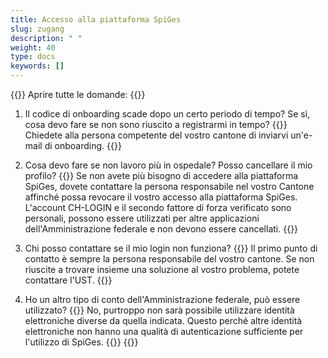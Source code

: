 ```yaml
---
title: Accesso alla piattaforma SpiGes
slug: zugang 
description: " "
weight: 40
type: docs
keywords: []
---
```


{{<faqBlock>}}
Aprire tutte le domande: {{<collapsibleGroupCommand groupId="zugang">}}

1. Il codice di onboarding scade dopo un certo periodo di tempo? Se sì, cosa devo fare se non sono riuscito a registrarmi in tempo? 
{{<collapsibleBlock groupId="zugang">}}
Chiedete alla persona competente del vostro cantone di inviarvi un'e-mail di onboarding.
{{</collapsibleBlock>}}

2. Cosa devo fare se non lavoro più in ospedale? Posso cancellare il mio profilo?
{{<collapsibleBlock groupId="zugang">}}
Se non avete più bisogno di accedere alla piattaforma SpiGes, dovete contattare la persona responsabile nel vostro Cantone affinché possa revocare il vostro accesso alla piattaforma SpiGes. L'account CH-LOGIN e il secondo fattore di forza verificato sono personali, possono essere utilizzati per altre applicazioni dell'Amministrazione federale e non devono essere cancellati.
{{</collapsibleBlock>}}

3. Chi posso contattare se il mio login non funziona?
{{<collapsibleBlock groupId="zugang">}}
Il primo punto di contatto è sempre la persona responsabile del vostro cantone. Se non riuscite a trovare insieme una soluzione al vostro problema, potete contattare l'UST.
{{</collapsibleBlock>}}

4. Ho un altro tipo di conto dell'Amministrazione federale, può essere utilizzato? 
{{<collapsibleBlock groupId="zugang">}}
No, purtroppo non sarà possibile utilizzare identità elettroniche diverse da quella indicata. Questo perché altre identità elettroniche non hanno una qualità di autenticazione sufficiente per l'utilizzo di SpiGes.
{{</collapsibleBlock>}}
{{</faqBlock>}}